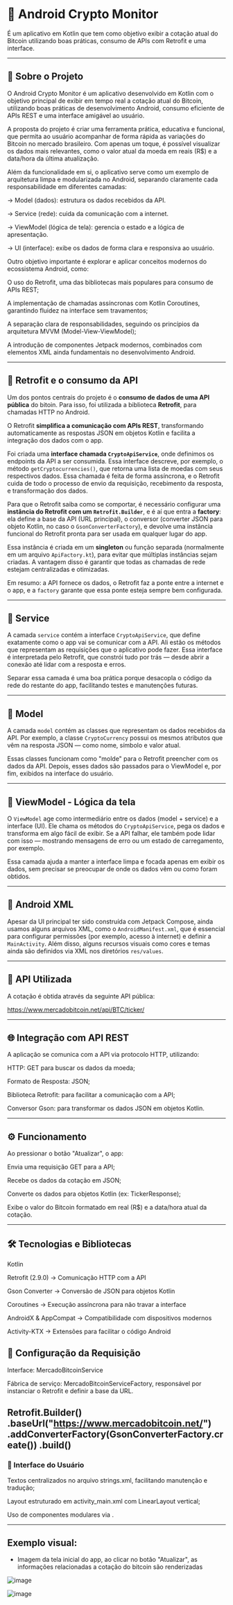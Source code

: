 # 📱 Android Crypto Monitor

É um aplicativo  em Kotlin que tem como objetivo exibir a cotação atual do Bitcoin utilizando boas práticas, consumo de APIs com Retrofit e uma interface.

---

## 🧠 Sobre o Projeto

O Android Crypto Monitor é um aplicativo desenvolvido em Kotlin com o objetivo principal de exibir em tempo real a cotação atual do Bitcoin, utilizando boas práticas de desenvolvimento Android, consumo eficiente de APIs REST e uma interface amigável ao usuário.

A proposta do projeto é criar uma ferramenta prática, educativa e funcional, que permita ao usuário acompanhar de forma rápida as variações do Bitcoin no mercado brasileiro. Com apenas um toque, é possível visualizar os dados mais relevantes, como o valor atual da moeda em reais (R$) e a data/hora da última atualização.

Além da funcionalidade em si, o aplicativo serve como um exemplo de arquitetura limpa e modularizada no Android, separando claramente cada responsabilidade em diferentes camadas:

-> Model (dados): estrutura os dados recebidos da API.

-> Service (rede): cuida da comunicação com a internet.

-> ViewModel (lógica de tela): gerencia o estado e a lógica de apresentação.

-> UI (interface): exibe os dados de forma clara e responsiva ao usuário.

Outro objetivo importante é explorar e aplicar conceitos modernos do ecossistema Android, como:

O uso do Retrofit, uma das bibliotecas mais populares para consumo de APIs REST;

A implementação de chamadas assíncronas com Kotlin Coroutines, garantindo fluidez na interface sem travamentos;

A separação clara de responsabilidades, seguindo os princípios da arquitetura MVVM (Model-View-ViewModel);

A introdução de componentes Jetpack modernos, combinados com elementos XML ainda fundamentais no desenvolvimento Android.

---

## 🔌 Retrofit e o consumo da API

Um dos pontos centrais do projeto é o **consumo de dados de uma API pública** do bitoin. Para isso, foi utilizada a biblioteca **Retrofit**, para chamadas HTTP no Android.

O Retrofit **simplifica a comunicação com APIs REST**, transformando automaticamente as respostas JSON em objetos Kotlin e facilita a integração dos dados com o app.

Foi criada uma **interface chamada `CryptoApiService`**, onde definimos os endpoints da API a ser consumida. Essa interface descreve, por exemplo, o método `getCryptocurrencies()`, que retorna uma lista de moedas com seus respectivos dados. Essa chamada é feita de forma assíncrona, e o Retrofit cuida de todo o processo de envio da requisição, recebimento da resposta, e transformação dos dados.

Para que o Retrofit saiba como se comportar, é necessário configurar uma **instância do Retrofit com um `Retrofit.Builder`**, e é aí que entra a **factory**: ela define a base da API (URL principal), o conversor (converter JSON para objeto Kotlin, no caso o `GsonConverterFactory`), e devolve uma instância funcional do Retrofit pronta para ser usada em qualquer lugar do app.

Essa instância é criada em um **singleton** ou função separada (normalmente em um arquivo `ApiFactory.kt`), para evitar que múltiplas instâncias sejam criadas. A vantagem disso é garantir que todas as chamadas de rede estejam centralizadas e otimizadas.

Em resumo: a API fornece os dados, o Retrofit faz a ponte entre a internet e o app, e a `factory` garante que essa ponte esteja sempre bem configurada.

---

## 💼 Service 

A camada `service` contém a interface `CryptoApiService`, que define exatamente como o app vai se comunicar com a API. Ali estão os métodos que representam as requisições que o aplicativo pode fazer. Essa interface é interpretada pelo Retrofit, que constrói tudo por trás — desde abrir a conexão até lidar com a resposta e erros.

Separar essa camada é uma boa prática porque desacopla o código da rede do restante do app, facilitando testes e manutenções futuras.

---

## 🧾 Model

A camada `model` contém as classes que representam os dados recebidos da API. Por exemplo, a classe `CryptoCurrency` possui os mesmos atributos que vêm na resposta JSON — como nome, símbolo e valor atual.

Essas classes funcionam como "molde" para o Retrofit preencher com os dados da API. Depois, esses dados são passados para o ViewModel e, por fim, exibidos na interface do usuário.

---

## 🧠 ViewModel - Lógica da tela

O `ViewModel` age como intermediário entre os dados (model + service) e a interface (UI). Ele chama os métodos do `CryptoApiService`, pega os dados e transforma em algo fácil de exibir. Se a API falhar, ele também pode lidar com isso — mostrando mensagens de erro ou um estado de carregamento, por exemplo.

Essa camada ajuda a manter a interface limpa e focada apenas em exibir os dados, sem precisar se preocupar de onde os dados vêm ou como foram obtidos.

---

## 🧾 Android XML

Apesar da UI principal ter sido construída com Jetpack Compose, ainda usamos alguns arquivos XML, como o `AndroidManifest.xml`, que é essencial para configurar permissões (por exemplo, acesso à internet) e definir a `MainActivity`. Além disso, alguns recursos visuais como cores e temas ainda são definidos via XML nos diretórios `res/values`.

---

## 🔗 API Utilizada
A cotação é obtida através da seguinte API pública:

https://www.mercadobitcoin.net/api/BTC/ticker/

---

## 🌐 Integração com API REST
A aplicação se comunica com a API via protocolo HTTP, utilizando:

HTTP: GET para buscar os dados da moeda;

Formato de Resposta: JSON;

Biblioteca Retrofit: para facilitar a comunicação com a API;

Conversor Gson: para transformar os dados JSON em objetos Kotlin.

---

## ⚙️ Funcionamento
Ao pressionar o botão "Atualizar", o app:

Envia uma requisição GET para a API;

Recebe os dados da cotação em JSON;

Converte os dados para objetos Kotlin (ex: TickerResponse);

Exibe o valor do Bitcoin formatado em real (R$) e a data/hora atual da cotação.

---

## 🛠️ Tecnologias e Bibliotecas

Kotlin

Retrofit (2.9.0) → Comunicação HTTP com a API

Gson Converter → Conversão de JSON para objetos Kotlin

Coroutines → Execução assíncrona para não travar a interface

AndroidX & AppCompat → Compatibilidade com dispositivos modernos

Activity-KTX → Extensões para facilitar o código Android

## 📡 Configuração da Requisição
Interface: MercadoBitcoinService

Fábrica de serviço: MercadoBitcoinServiceFactory, responsável por instanciar o Retrofit e definir a base da URL.

Retrofit.Builder()
    .baseUrl("https://www.mercadobitcoin.net/")
    .addConverterFactory(GsonConverterFactory.create())
    .build()
---

### 🎨 Interface do Usuário
Textos centralizados no arquivo strings.xml, facilitando manutenção e tradução;

Layout estruturado em activity_main.xml com LinearLayout vertical;

Uso de componentes modulares via <include>.

---
## Exemplo visual:

- Imagem da tela inicial do app, ao clicar no botão "Atualizar", as informações relacionadas a cotação do bitcoin são renderizadas
  
![image](https://github.com/user-attachments/assets/dde3ee1e-9250-4e75-b10d-36ca0fba0a0e)

![image](https://github.com/user-attachments/assets/8783f4d0-5106-439c-89a6-cb568049552f)

